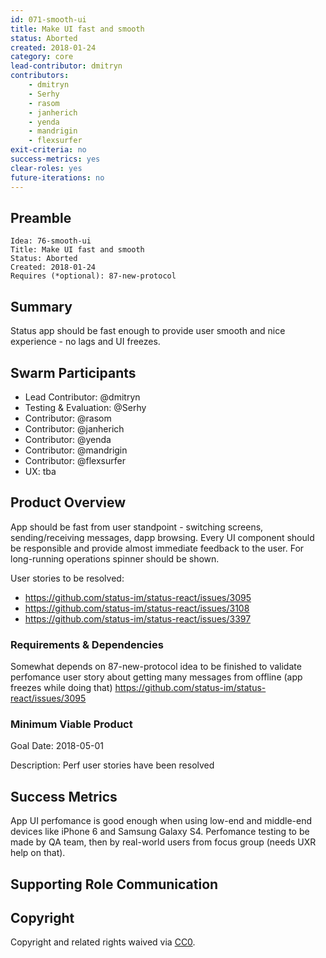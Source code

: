 ```yaml
---
id: 071-smooth-ui
title: Make UI fast and smooth
status: Aborted
created: 2018-01-24
category: core
lead-contributor: dmitryn
contributors:
    - dmitryn
    - Serhy
    - rasom 
    - janherich 
    - yenda
    - mandrigin 
    - flexsurfer 
exit-criteria: no
success-metrics: yes
clear-roles: yes
future-iterations: no
---
```


<!-- Please Review https://docs.google.com/document/d/1CaFM2ZXGOKf05_LXMPJeNNy5qJOdAq91EF2Gn2QUBFI/edit# for more details -->
<!-- in PR the document should be named as`DEV#1-title.md` -->

## Preamble

    Idea: 76-smooth-ui
    Title: Make UI fast and smooth
    Status: Aborted
    Created: 2018-01-24
    Requires (*optional): 87-new-protocol


## Summary
<!-- "If you can't explain it simply, you don't understand it well enough." Provide a simplified and layman-accessible explanation of the Idea. -->
Status app should be fast enough to provide user smooth and nice experience - no lags and UI freezes.


## Swarm Participants
<!-- Each contributor pledges to the idea with their FOCUS value. (hours per week) -->
<!-- Here all roles in swarm are defined and filled, one of the contributors should responsibility of the Idea as Lead. -->

<!-- Testing/Evaluation support role is also mandatory to check in on specified Goal dates or earlier. -->

<!-- Lead Contributor is the Owner of the Idea. If required, they can get support from a PM, but should be responsible for end to end execution of the Idea. This includes ensuring appropriate resources are allocated, setting realistic timelines and milestones, and any post-launch metrics or bug fixes that are attributed to the Idea -->
<!-- A swarm requires at minimum 3 contributors and 1 evaluator/tester -->
<!-- 'Contributor' should be replaced with a descriptive role type. -->
- Lead Contributor: @dmitryn
- Testing & Evaluation: @Serhy
- Contributor: @rasom 
- Contributor: @janherich 
- Contributor: @yenda
- Contributor: @mandrigin 
- Contributor: @flexsurfer 
- UX: tba
<!-- - Contributor: @username -->

## Product Overview
<!-- A short (~200 word) description and motivation of the Idea. Without clear explanation the Idea should not proceed. Can include User Stories -->
<!-- Testing/Evaluation role accepts responsbility to checkin at Goal dates, -->
<!-- forces discussion to continue implementation or recommend disband and post-mortem. -->
App should be fast from user standpoint - switching screens, sending/receiving messages, dapp browsing. Every UI component should be responsible and provide almost immediate feedback to the user. For long-running operations spinner should be shown.

User stories to be resolved:
- https://github.com/status-im/status-react/issues/3095
- https://github.com/status-im/status-react/issues/3108
- https://github.com/status-im/status-react/issues/3397

<!-- ### Product Description -->
<!-- What functionality are you adding? What will this look like from a user perspective? Why is this important? -->

### Requirements & Dependencies
<!-- Are there bugs or feature requests in other repositories that are part of this Idea? -->
<!-- There is no approval unless the idea requires to be reviewed by supporting organelles (Financial, Hiring, or Design). -->
<!-- The Swarm must develop a fully fleshed out Requirements document for the idea to proceed, to the satisfaction of participants. -->
Somewhat depends on 87-new-protocol idea to be finished to validate perfomance user story about getting many messages from offline (app freezes while doing that) https://github.com/status-im/status-react/issues/3095

### Minimum Viable Product
<!-- Mandatory, completes the Idea in the fastest route possible, can be hacky, needed to feel progress. See https://imgur.com/a/HVlw3 -->
Goal Date: 2018-05-01

Description: Perf user stories have been resolved

<!-- ## Dates -->
<!-- Goal Date: 2018 -->

<!-- Description: https://github.com/status-im/status-react/issues/3095 -->

<!-- Days required at the end of development for testing -->
<!-- Testing Days required:  -->

## Success Metrics
<!-- Assuming the idea ships, what would success look like? What are the most important metrics that you would move? -->

App UI perfomance is good enough when using low-end and middle-end devices like iPhone 6 and Samsung Galaxy S4.
Perfomance testing to be made by QA team, then by real-world users from focus group (needs UXR help on that).

## Supporting Role Communication
<!-- Once Requirements and Goals are fleshed out, then it should be communicated to supporting organelles if required -->

## Copyright
Copyright and related rights waived via [CC0](https://creativecommons.org/publicdomain/zero/1.0/).
